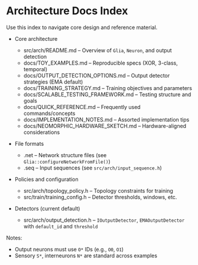# Architecture Docs Index

Use this index to navigate core design and reference material.

- Core architecture
  - src/arch/README.md – Overview of `Glia`, `Neuron`, and output detection
  - docs/TOY_EXAMPLES.md – Reproducible specs (XOR, 3-class, temporal)
  - docs/OUTPUT_DETECTION_OPTIONS.md – Output detector strategies (EMA default)
  - docs/TRAINING_STRATEGY.md – Training objectives and parameters
  - docs/SCALABLE_TESTING_FRAMEWORK.md – Testing structure and goals
  - docs/QUICK_REFERENCE.md – Frequently used commands/concepts
  - docs/IMPLEMENTATION_NOTES.md – Assorted implementation tips
  - docs/NEOMORPHIC_HARDWARE_SKETCH.md – Hardware-aligned considerations

- File formats
  - .net – Network structure files (see `Glia::configureNetworkFromFile()`)
  - .seq – Input sequences (see `src/arch/input_sequence.h`)

- Policies and configuration
  - src/arch/topology_policy.h – Topology constraints for training
  - src/train/training_config.h – Detector thresholds, windows, etc.

- Detectors (current default)
  - src/arch/output_detection.h – `IOutputDetector`, `EMAOutputDetector` with `default_id` and `threshold`

Notes:
- Output neurons must use `O*` IDs (e.g., `O0`, `O1`)
- Sensory `S*`, interneurons `N*` are standard across examples
